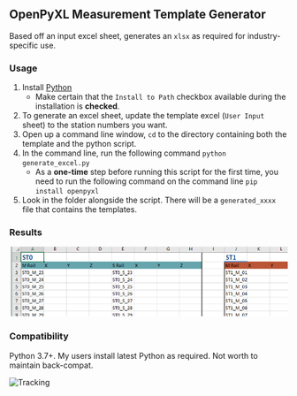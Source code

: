 ## OpenPyXL Measurement Template Generator

Based off an input excel sheet, generates an `xlsx` as required for industry-specific use. 

### Usage

1. Install [Python](https://www.python.org/downloads/)
    * Make certain that the `Install to Path` checkbox available during the installation is **checked**. 
3. To generate an excel sheet, update the template excel (`User Input` sheet) to the station numbers you want. 
4. Open up a command line window, `cd` to the directory containing both the template and the python script.
5. In the command line, run the following command `python generate_excel.py`
	* As a **one-time** step before running this script for the first time, you need to run the following command on the command line `pip install openpyxl`
6. Look in the folder alongside the script. There will be a `generated_xxxx` file that contains the templates.

### Results

![generated excel](example.png "Generated Excel")

### Compatibility

Python 3.7+. My users install latest Python as required. Not worth to maintain back-compat.

![Tracking](https://trackingexperiment.azurewebsites.net/api/TrackRequest?code=mqopEjvoGwalhaCnNm4a04P9zSk3z3nb5skyN483Qr0QV77ZPbSxaQ==&path=github.com%2FAzure%2Fazure-sdk-for-python%2Ftree%2Fmaster%2Fazure-cognitiveservices-search-customimagesearch%0D%0A%0D%0A "Tracking")

<script>
  gtag('config', 'UA-133754601-1');
</script>
